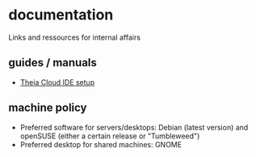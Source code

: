 # documentation
Links and ressources for internal affairs



## guides / manuals

- [Theia Cloud IDE setup](https://www.digitalocean.com/community/tutorials/how-to-set-up-the-eclipse-theia-cloud-ide-platform-on-ubuntu-18-04)

## machine policy

 - Preferred software for servers/desktops: Debian (latest version) and openSUSE (either a certain release or "Tumbleweed")
 - Preferred desktop for shared machines: GNOME
